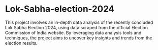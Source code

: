 # Lok-Sabha-election-2024
This project involves an in-depth data analysis of the recently concluded Lok Sabha Election 2024, using data scraped from the official Election Commission of India website. By leveraging data analysis tools and techniques, the project aims to uncover key insights and trends from the election results.
